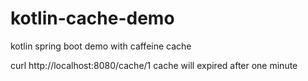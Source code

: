 # kotlin-cache-demo

kotlin spring boot demo with caffeine cache

curl http://localhost:8080/cache/1
cache will expired after one minute
